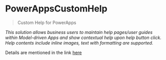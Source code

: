 # PowerAppsCustomHelp
> Custom Help for PowerApps

*This solution allows business users to maintain help pages/user guides within Model-driven Apps and show contextual help upon help button click. Help contents include inline images, text with formatting are supported.*

Details are mentioned in the link [here](https://crm2011byhari.blogspot.com/2021/08/power-platform-customizable-help-pages.html)
